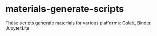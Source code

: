 # materials-generate-scripts
These scripts generate materials for various platforms: Colab, Binder, JupyterLite
